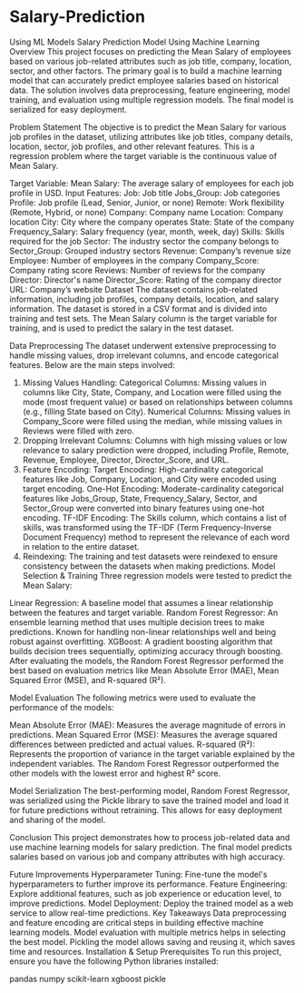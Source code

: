 # Salary-Prediction
Using ML Models
Salary Prediction Model Using Machine Learning
Overview
This project focuses on predicting the Mean Salary of employees based on various job-related attributes such as job title, company, location, sector, and other factors. The primary goal is to build a machine learning model that can accurately predict employee salaries based on historical data. The solution involves data preprocessing, feature engineering, model training, and evaluation using multiple regression models. The final model is serialized for easy deployment.

Problem Statement
The objective is to predict the Mean Salary for various job profiles in the dataset, utilizing attributes like job titles, company details, location, sector, job profiles, and other relevant features. This is a regression problem where the target variable is the continuous value of Mean Salary.

Target Variable:
Mean Salary: The average salary of employees for each job profile in USD.
Input Features:
Job: Job title
Jobs_Group: Job categories
Profile: Job profile (Lead, Senior, Junior, or none)
Remote: Work flexibility (Remote, Hybrid, or none)
Company: Company name
Location: Company location
City: City where the company operates
State: State of the company
Frequency_Salary: Salary frequency (year, month, week, day)
Skills: Skills required for the job
Sector: The industry sector the company belongs to
Sector_Group: Grouped industry sectors
Revenue: Company’s revenue size
Employee: Number of employees in the company
Company_Score: Company rating score
Reviews: Number of reviews for the company
Director: Director's name
Director_Score: Rating of the company director
URL: Company’s website
Dataset
The dataset contains job-related information, including job profiles, company details, location, and salary information. The dataset is stored in a CSV format and is divided into training and test sets. The Mean Salary column is the target variable for training, and is used to predict the salary in the test dataset.

Data Preprocessing
The dataset underwent extensive preprocessing to handle missing values, drop irrelevant columns, and encode categorical features. Below are the main steps involved:

1. Missing Values Handling:
Categorical Columns: Missing values in columns like City, State, Company, and Location were filled using the mode (most frequent value) or based on relationships between columns (e.g., filling State based on City).
Numerical Columns: Missing values in Company_Score were filled using the median, while missing values in Reviews were filled with zero.
2. Dropping Irrelevant Columns:
Columns with high missing values or low relevance to salary prediction were dropped, including Profile, Remote, Revenue, Employee, Director, Director_Score, and URL.
3. Feature Encoding:
Target Encoding: High-cardinality categorical features like Job, Company, Location, and City were encoded using target encoding.
One-Hot Encoding: Moderate-cardinality categorical features like Jobs_Group, State, Frequency_Salary, Sector, and Sector_Group were converted into binary features using one-hot encoding.
TF-IDF Encoding: The Skills column, which contains a list of skills, was transformed using the TF-IDF (Term Frequency-Inverse Document Frequency) method to represent the relevance of each word in relation to the entire dataset.
4. Reindexing:
The training and test datasets were reindexed to ensure consistency between the datasets when making predictions.
Model Selection & Training
Three regression models were tested to predict the Mean Salary:

Linear Regression: A baseline model that assumes a linear relationship between the features and target variable.
Random Forest Regressor: An ensemble learning method that uses multiple decision trees to make predictions. Known for handling non-linear relationships well and being robust against overfitting.
XGBoost: A gradient boosting algorithm that builds decision trees sequentially, optimizing accuracy through boosting.
After evaluating the models, the Random Forest Regressor performed the best based on evaluation metrics like Mean Absolute Error (MAE), Mean Squared Error (MSE), and R-squared (R²).

Model Evaluation
The following metrics were used to evaluate the performance of the models:

Mean Absolute Error (MAE): Measures the average magnitude of errors in predictions.
Mean Squared Error (MSE): Measures the average squared differences between predicted and actual values.
R-squared (R²): Represents the proportion of variance in the target variable explained by the independent variables.
The Random Forest Regressor outperformed the other models with the lowest error and highest R² score.

Model Serialization
The best-performing model, Random Forest Regressor, was serialized using the Pickle library to save the trained model and load it for future predictions without retraining. This allows for easy deployment and sharing of the model.

Conclusion
This project demonstrates how to process job-related data and use machine learning models for salary prediction. The final model predicts salaries based on various job and company attributes with high accuracy.

Future Improvements
Hyperparameter Tuning: Fine-tune the model's hyperparameters to further improve its performance.
Feature Engineering: Explore additional features, such as job experience or education level, to improve predictions.
Model Deployment: Deploy the trained model as a web service to allow real-time predictions.
Key Takeaways
Data preprocessing and feature encoding are critical steps in building effective machine learning models.
Model evaluation with multiple metrics helps in selecting the best model.
Pickling the model allows saving and reusing it, which saves time and resources.
Installation & Setup
Prerequisites
To run this project, ensure you have the following Python libraries installed:

pandas
numpy
scikit-learn
xgboost
pickle
